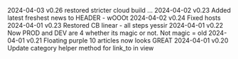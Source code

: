 2024-04-03 v0.26 restored stricter cloud build
...
2024-04-02 v0.23 Added latest freshest news to HEADER - wOOOt
2024-04-02 v0.24 Fixed hosts
2024-04-01 v0.23 Restored CB linear - all steps yessir
2024-04-01 v0.22 Now PROD and DEV are 4 whether its magic or not. Not magic = old
2024-04-01 v0.21 Floating purple 10 articles now looks GREAT
2024-04-01 v0.20 Update category helper method for link_to in view
